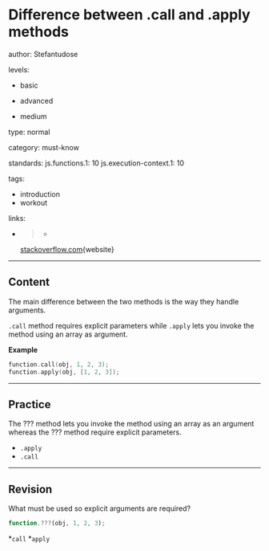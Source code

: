 # Difference between **.call** and **.apply** methods
author: Stefantudose

levels:

  - basic

  - advanced

  - medium

type: normal

category: must-know

standards:
  js.functions.1: 10
  js.execution-context.1: 10

tags:
  - introduction
  - workout

links:

  - >-
    [stackoverflow.com](http://stackoverflow.com/questions/1986896/what-is-the-difference-between-call-and-apply){website}

---
## Content

The main difference between the two methods is the way they handle arguments.

`.call` method requires explicit parameters while `.apply` lets you invoke the method using an array as argument.

**Example**

```c++
function.call(obj, 1, 2, 3);
function.apply(obj, [1, 2, 3]);
```

---
## Practice

The ??? method lets you invoke the method using an array as an argument whereas the ??? method require explicit parameters.

* `.apply`
* `.call`

---
## Revision

What must be used so explicit arguments are required?
```javascript
function.???(obj, 1, 2, 3);
```

*`call`
*`apply`